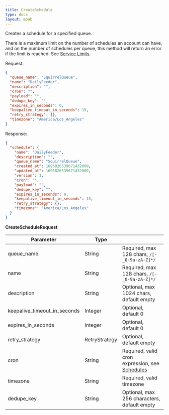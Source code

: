 ```yaml
---
title: CreateSchedule
type: docs
layout: moab
---
```


Creates a schedule for a specified queue.

There is a maximum limit on the number of schedules an account can have, and on the number of schedules per queue, this 
method will return an error if the limit is reached. See [Service Limits](/docs/moab/limits).

Request:
```json
{
  "queue_name": "SquirrelQueue",
  "name": "DailyFeeder",
  "description": "",
  "cron": "",
  "payload": "",
  "dedupe_key": "",
  "expires_in_seconds": 0,
  "keepalive_timeout_in_seconds": 15,
  "retry_strategy": {},
  "timezone": "America/Los_Angeles"
}
```

Response:
```json
{
  "schedule": {
    "name": "DailyFeeder",
    "description": "",
    "queue_name": "SquirrelQueue",
    "created_at": 1695826539671432000,
    "updated_at": 1695826539671432000,
    "version": 1,
    "cron": "",
    "payload": "",
    "dedupe_key": "",
    "expires_in_seconds": 0,
    "keepalive_timeout_in_seconds": 15,
    "retry_strategy": {},
    "timezone": "America/Los_Angeles"
  }
}
```

__CreateScheduleRequest__

| Parameter                    | Type            |                                                                         |
|------------------------------|-----------------|-------------------------------------------------------------------------|
| queue_name                   | String          | Required, max 128 chars, `/[-_0-9a-zA-Z]*/`                             |
| name                         | String          | Required, max 128 chars, `/[-_0-9a-zA-Z]*/`                             |
| description                  | String          | Optional, max 1024 chars, default empty                                 |
| keepalive_timeout_in_seconds | Integer         | Optional, default 0                                                     |
| expires_in_seconds           | Integer         | Optional, default 0                                                     |
| retry_strategy               | RetryStrategy   | Optional, default empty                                                 |
| cron                         | String          | Required, valid cron expression, see [Schedules](/docs/moab/schedules/) |
| timezone                     | String          | Required, valid timezone                                                |
| dedupe_key                   | String          | Optional, max 256 characters, default empty                             |
